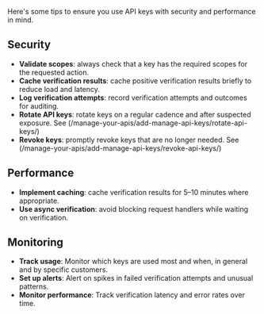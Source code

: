 
Here's some tips to ensure you use API keys with security and performance in mind.

## Security

- **Validate scopes**: always check that a key has the required scopes for the requested action.
- **Cache verification results**: cache positive verification results briefly to reduce load and latency.
- **Log verification attempts**: record verification attempts and outcomes for auditing.
- **Rotate API keys**: rotate keys on a regular cadence and after suspected exposure. See (/manage-your-apis/add-manage-api-keys/rotate-api-keys/)
- **Revoke keys**: promptly revoke keys that are no longer needed. See (/manage-your-apis/add-manage-api-keys/revoke-api-keys/)

## Performance

- **Implement caching**: cache verification results for 5–10 minutes where appropriate.
- **Use async verification**: avoid blocking request handlers while waiting on verification.

## Monitoring

- **Track usage**: Monitor which keys are used most and when, in general and by specific customers.
- **Set up alerts**: Alert on spikes in failed verification attempts and unusual patterns.
- **Monitor performance**: Track verification latency and error rates over time.
